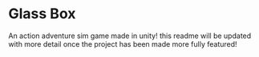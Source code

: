 # Glass Box
An action adventure sim game made in unity! this readme will be updated with more detail once the project has been made more fully featured!
